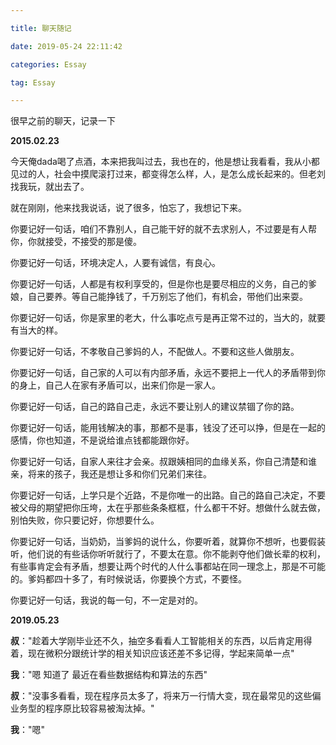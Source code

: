 ```yaml
---

title: 聊天随记

date: 2019-05-24 22:11:42

categories: Essay

tag: Essay

---
```


很早之前的聊天，记录一下

<!--more-->

**2015.02.23**

今天俺dada喝了点酒，本来把我叫过去，我也在的，他是想让我看看，我从小都见过的人，社会中摸爬滚打过来，都变得怎么样，人，是怎么成长起来的。但老刘找我玩，就出去了。

就在刚刚，他来找我说话，说了很多，怕忘了，我想记下来。

你要记好一句话，咱们不靠别人，自己能干好的就不去求别人，不过要是有人帮你，你就接受，不接受的那是傻。

你要记好一句话，环境决定人，人要有诚信，有良心。

你要记好一句话，人都是有权利享受的，但是你也是要尽相应的义务，自己的爹娘，自己要养。等自己能挣钱了，千万别忘了他们，有机会，带他们出来耍。

你要记好一句话，你是家里的老大，什么事吃点亏是再正常不过的，当大的，就要有当大的样。

你要记好一句话，不孝敬自己爹妈的人，不配做人。不要和这些人做朋友。

你要记好一句话，自己家的人可以有内部矛盾，永远不要把上一代人的矛盾带到你的身上，自己人在家有矛盾可以，出来们你是一家人。

你要记好一句话，自己的路自己走，永远不要让别人的建议禁锢了你的路。

你要记好一句话，能用钱解决的事，那都不是事，钱没了还可以挣，但是在一起的感情，你也知道，不是说给谁点钱都能跟你好。

你要记好一句话，自家人来往才会亲。叔跟姨相同的血缘关系，你自己清楚和谁亲，将来的孩子，我还是想让多和你们兄弟们来往。

你要记好一句话，上学只是个近路，不是你唯一的出路。自己的路自己决定，不要被父母的期望把你压垮，太在乎那些条条框框，什么都干不好。想做什么就去做，别怕失败，你只要记好，你想要什么。

你要记好一句话，当奶奶，当爹妈的说什么，你要听着，就算你不想听，也要假装听，他们说的有些话你听听就行了，不要太在意。你不能剥夺他们做长辈的权利，有些事肯定会有矛盾，想要让两个时代的人什么事都站在同一理念上，那是不可能的。爹妈都四十多了，有时候说话，你要换个方式，不要怪。

你要记好一句话，我说的每一句，不一定是对的。

**2019.05.23**

**叔**："趁着大学刚毕业还不久，抽空多看看人工智能相关的东西，以后肯定用得着，现在微积分跟统计学的相关知识应该还差不多记得，学起来简单一点"

**我**："嗯 知道了  最近在看些数据结构和算法的东西"

**叔**："没事多看看，现在程序员太多了，将来万一行情大变，现在最常见的这些偏业务型的程序原比较容易被淘汰掉。"

**我**："嗯"